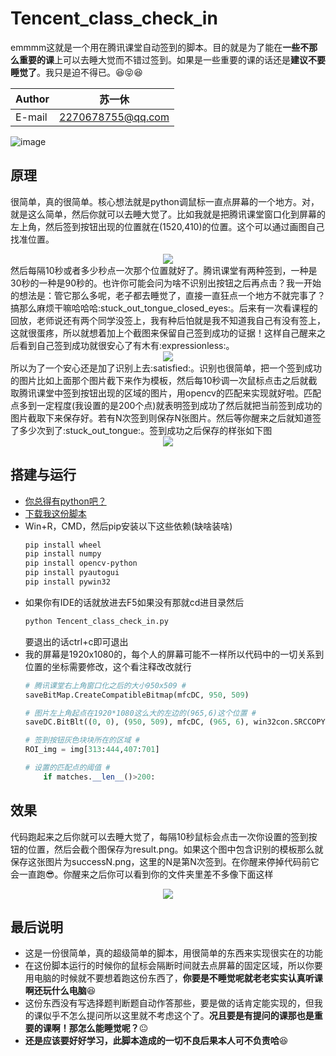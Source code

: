 # Tencent_class_check_in
emmmm这就是一个用在腾讯课堂自动签到的脚本。目的就是为了能在**一些不那么重要的课**上可以去睡大觉而不错过签到。如果是一些重要的课的话还是**建议不要睡觉了**。我只是迫不得已。:laughing::stuck_out_tongue_closed_eyes::laughing:
	
|Author|苏一休|
|---|---
|E-mail|2270678755@qq.com  

![image](https://ae01.alicdn.com/kf/H676fffff7c384439aaa4124f082647994.gif)

## 原理
很简单，真的很简单。核心想法就是python调鼠标一直点屏幕的一个地方。对，就是这么简单，然后你就可以去睡大觉了。比如我就是把腾讯课堂窗口化到屏幕的左上角，然后签到按钮出现的位置就在(1520,410)的位置。这个可以通过画图自己找准位置。  
<center><img src="https://s1.ax1x.com/2020/04/25/JsUJOJ.png" /></center>  
然后每隔10秒或者多少秒点一次那个位置就好了。腾讯课堂有两种签到，一种是30秒的一种是90秒的。也许你可能会问为啥不识别出按钮之后再点击？我一开始的想法是：管它那么多呢，老子都去睡觉了，直接一直狂点一个地方不就完事了？搞那么麻烦干嘛哈哈哈:stuck_out_tongue_closed_eyes:。后来有一次看课程的回放，老师说还有两个同学没签上，我有种后怕就是我不知道我自己有没有签上，这就很蛋疼，所以就想着加上个截图来保留自己签到成功的证据！这样自己醒来之后看到自己签到成功就很安心了有木有:expressionless:。  
<center><img src="https://s1.ax1x.com/2020/04/25/JsaKnH.png" /></center>  
所以为了一个安心还是加了识别上去:satisfied:。识别也很简单，把一个签到成功的图片比如上面那个图片截下来作为模板，然后每10秒调一次鼠标点击之后就截取腾讯课堂中签到按钮出现的区域的图片，用opencv的匹配来实现就好啦。匹配点多到一定程度(我设置的是200个点)就表明签到成功了然后就把当前签到成功的图片截取下来保存好。若有N次签到则保存N张图片。然后等你醒来之后就知道签了多少次到了:stuck_out_tongue:。签到成功之后保存的样张如下图
<center><img src="https://s1.ax1x.com/2020/04/25/JsBNin.png" /></center>  

## 搭建与运行  
* [你总得有python吧？](https://www.python.org/)
* [下载我这份脚本](https://codeload.github.com/Suyixiu/Tencent_class_check_in/zip/master
)
* Win+R，CMD，然后pip安装以下这些依赖(缺啥装啥)
    ```Bash
    pip install wheel
    pip install numpy
    pip install opencv-python
    pip install pyautogui
    pip install pywin32
    ```
* 如果你有IDE的话就放进去F5如果没有那就cd进目录然后
    ```Bash
    python Tencent_class_check_in.py
    ```
    要退出的话ctrl+c即可退出
* 我的屏幕是1920x1080的，每个人的屏幕可能不一样所以代码中的一切关系到位置的坐标需要修改，这个看注释改改就行  
    ```python
    # 腾讯课堂右上角窗口化之后的大小950x509 #
    saveBitMap.CreateCompatibleBitmap(mfcDC, 950, 509)

    # 图片左上角起点在1920*1080这么大的左边的(965,6)这个位置 #
    saveDC.BitBlt((0, 0), (950, 509), mfcDC, (965, 6), win32con.SRCCOPY)

    # 签到按钮灰色块块所在的区域 #
    ROI_img = img[313:444,407:701]

    # 设置的匹配点的阈值 #
        if matches.__len__()>200:
    ```

## 效果
代码跑起来之后你就可以去睡大觉了，每隔10秒鼠标会点击一次你设置的签到按钮的位置，然后会截个图保存为result.png。如果这个图中包含识别的模板那么就保存这张图片为successN.png，这里的N是第N次签到。在你醒来停掉代码前它会一直跑:sunglasses:。你醒来之后你可以看到你的文件夹里差不多像下面这样
<center><img src="https://s1.ax1x.com/2020/04/25/Js2aK1.png" /></center>

## 最后说明
* 这是一份很简单，真的超级简单的脚本，用很简单的东西来实现很实在的功能
* 在这份脚本运行的时候你的鼠标会隔断时间就去点屏幕的固定区域，所以你要用电脑的时候就不要想着跑这份东西了，**你要是不睡觉呢就老老实实认真听课啊还玩什么电脑**:satisfied:
* 这份东西没有写选择题判断题自动作答那些，要是做的话肯定能实现的，但我的课似乎不怎么提问所以这里就不考虑这个了。**况且要是有提问的课那也是重要的课啊！那怎么能睡觉呢？**:neutral_face:
* **还是应该要好好学习，此脚本造成的一切不良后果本人可不负责哈**:laughing:
